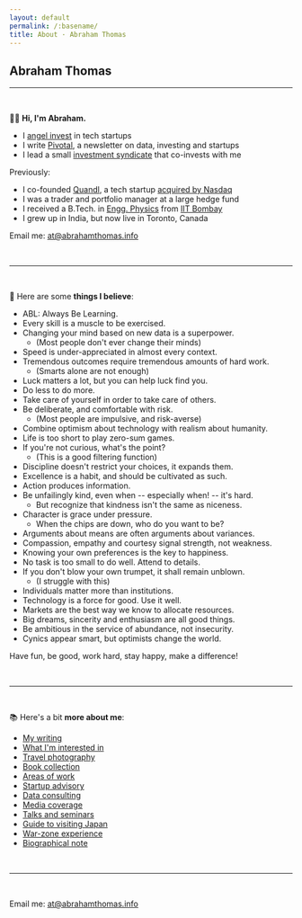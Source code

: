 ```yaml
---
layout: default
permalink: /:basename/
title: About · Abraham Thomas
---
```


## Abraham Thomas

----

<br/>

👋🏼 **Hi, I'm Abraham.**  

* I [angel invest](https://abrahamthomas.info/investing/) in tech startups  
* I write [Pivotal](https://pivotal.substack.com/about), a newsletter on data, investing and startups  
* I lead a small [investment syndicate](https://venture.angellist.com/abraham-thomas/syndicate) that co-invests with me   

<!--
* I [advise](https://abrahamthomas.info/advisory) startups on execution and growth  
* I [consult](https://abrahamthomas.info/consulting) for institutional investors on their data strategy  
-->

Previously:

* I co-founded [Quandl](https://data.nasdaq.com), a tech startup [acquired by Nasdaq](https://www.ft.com/content/e6de9e30-f743-11e8-af46-2022a0b02a6c)    
* I was a trader and portfolio manager at a large hedge fund 
* I received a B.Tech. in [Engg. Physics](https://en.wikipedia.org/wiki/Engineering_physics) from [IIT Bombay](https://www.iitb.ac.in)  
* I grew up in India, but now live in Toronto, Canada   

Email me: <u><a href="mailto:at@abrahamthomas.info">at@abrahamthomas.info</a></u>


<br/>

----

<br/> 


🧭 Here are some **things I believe**:  

* ABL: Always Be Learning.  
* Every skill is a muscle to be exercised.  
* Changing your mind based on new data is a superpower.  
    - (Most people don't ever change their minds)  
* Speed is under-appreciated in almost every context.  
* Tremendous outcomes require tremendous amounts of hard work.  
    - (Smarts alone are not enough)  
* Luck matters a lot, but you can help luck find you.  
* Do less to do more.  
* Take care of yourself in order to take care of others.  
* Be deliberate, and comfortable with risk.  
    - (Most people are impulsive, and risk-averse)  
* Combine optimism about technology with realism about humanity.  
* Life is too short to play zero-sum games.  
* If you're not curious, what's the point?  
    - (This is a good filtering function)  
* Discipline doesn't restrict your choices, it expands them.  
* Excellence is a habit, and should be cultivated as such.  
* Action produces information.  
* Be unfailingly kind, even when -- especially when! -- it's hard.  
    - But recognize that kindness isn't the same as niceness.  
* Character is grace under pressure.  
    - When the chips are down, who do you want to be?  
* Arguments about means are often arguments about variances.  
* Compassion, empathy and courtesy signal strength, not weakness.  
* Knowing your own preferences is the key to happiness.  
* No task is too small to do well.  Attend to details.  
* If you don't blow your own trumpet, it shall remain unblown.  
    - (I struggle with this)  
* Individuals matter more than institutions.  
* Technology is a force for good.  Use it well.    
* Markets are the best way we know to allocate resources.  
* Big dreams, sincerity and enthusiasm are all good things.  
* Be ambitious in the service of abundance, not insecurity.   
* Cynics appear smart, but optimists change the world.   

Have fun, be good, work hard, stay happy, make a difference! 

<br/>

----

<br/> 


📚  Here's a bit **more about me**:

* [My writing](https://abrahamthomas.info/writing/)
* [What I'm interested in](https://abrahamthomas.info/interests/)
* [Travel photography](https://abrahamthomas.info/gallery/)
* [Book collection](https://abrahamthomas.info/library/)
* [Areas of work](https://abrahamthomas.info/work/)
* [Startup advisory](https://abrahamthomas.info/advisory/)
* [Data consulting](https://abrahamthomas.info/consulting/)
* [Media coverage](https://abrahamthomas.info/press/)
* [Talks and seminars](https://abrahamthomas.info/talks/)
* [Guide to visiting Japan](https://abrahamthomas.gumroad.com/l/wwrni)
* [War-zone experience](https://abrahamthomas.info/invasion/)    
* [Biographical note](https://abrahamthomas.info/bio/)  


<!--

<br/>

----

<br/>


🌱 I'm an active and successful **angel investor** in tech startups:

* [What I invest in](https://abrahamthomas.info/angel-criteria/)
* [How to pitch me](https://abrahamthomas.info/pitch-me/)
* [Founder testimonials](https://abrahamthomas.info/testimonials/)  
* [Portfolio companies](https://abrahamthomas.info/portfolio-companies/)
* [Portfolio performance](https://abrahamthomas.info/portfolio-statistics/)
* [Investment syndicate](https://venture.angellist.com/abraham-thomas/syndicate)

You can learn more on my [investing page](https://abrahamthomas.info/investing/).  I welcome cold pitches! 

<br/>

----

<br/>


✍️ I write <a href="https://pivotal.substack.com">Pivotal</a>, a well-regarded **newsletter on data, investing and startups**.  Here are some recent essays:

* [The Economics of Data Businesses](https://pivotal.substack.com/p/economics-of-data-biz)  
* [Minsky Moments in Venture Capital](https://pivotal.substack.com/p/minsky-moments-in-venture-capital)  
* [The Perils of Prudence](https://pivotal.substack.com/p/the-perils-of-prudence)  
* [Data in the Age of AI](https://pivotal.substack.com/p/data-in-the-age-of-ai)  
* [How to Price a Data Asset](https://pivotal.substack.com/p/how-to-price-a-data-asset)  

You can find more articles on my [writing page](https://abrahamthomas.info/writing/).  

<br/>

----

<br/>


🚀 I **advise high-growth software and data startups** on execution.

* I help founders execute more effectively, drawing on my years of experience as co-founder of a successful venture-backed startup, plus my subsequent work with dozens of founders as an active and involved angel investor.

* I can help you with almost any tactical or strategic challenge you're facing.  I'm especially strong on growth strategy; building a world-class team and culture; fund-raising; narrative creation and positioning; and personal development. 

I'm currently open to advisory opportunities, but am selective about who I work with.  Learn more on my [advising page](https://abrahamthomas.info/advisory).  

<br/>

----

<br/>

💡 I **advise institutional investors** on data strategy.

* I specialize in helping firms that have historically been more fundamentals-driven in their approach, use data -- especially new sources of data and new use cases for data -- more effectively across every aspect of their investing operations.  

* As a former buy-side portfolio manager at a large quant hedge fund, who then co-founded Quandl, the firm that pioneered "alternative data in finance", I have expert-level knowledge of what it takes to excel as a modern data-driven investor.  

* I work primarily with large public markets investors -- hedge funds, asset managers, pension plans -- but have also consulted across PE, VC, and other asset classes.  

To learn more, please visit my [consulting page](https://abrahamthomas.info/consulting).  

-->

<br/>

----

<br/> 


Email me: <u><a href="mailto:at@abrahamthomas.info">at@abrahamthomas.info</a></u>

<br/>
<br/>
<br/>
